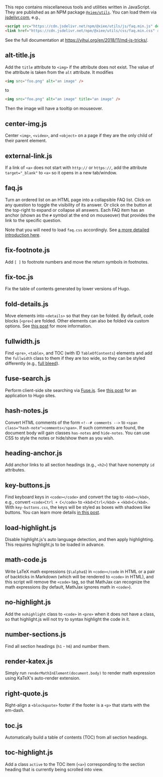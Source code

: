 This repo contains miscellaneous tools and utilities written in JavaScript. They
are published as an NPM package
[`@xiee/utils`](https://www.npmjs.com/package/@xiee/utils). You can load them
via [jsdelivr.com](https://www.jsdelivr.com), e.g.,

``` html
<script src="https://cdn.jsdelivr.net/npm/@xiee/utils/js/faq.min.js" defer></script>
<link href="https://cdn.jsdelivr.net/npm/@xiee/utils/css/faq.min.css" rel="stylesheet">
```

See the full documentation at <https://yihui.org/en/2018/11/md-js-tricks/>.

## alt-title.js

Add the `title` attribute to `<img>` if the attribute does not exist. The value
of the attribute is taken from the `alt` attribute. It modifies

``` html
<img src="foo.png" alt="an image" />
```

to

``` html
<img src="foo.png" alt="an image" title="an image" />
```

Then the image will have a tooltip on mouseover.

## center-img.js

Center `<img>`, `<video>`, and `<object>` on a page if they are the only child
of their parent element.

## external-link.js

If a link of `<a>` does not start with `http://` or `https://`, add the
attribute `target="_blank"` to `<a>` so it opens in a new tab/window.

## faq.js

Turn an ordered list on an HTML page into a collapsible FAQ list. Click on any
question to toggle the visibility of its answer. Or click on the button at the
top-right to expand or collapse all answers. Each FAQ item has an anchor (shown
as the `#` symbol at the end on mouseover) that provides the link to the
specific question.

Note that you will need to load `faq.css` accordingly. See [a more detailed
introduction here](https://yihui.org/en/2021/10/faq-list/).

## fix-footnote.js

Add `[ ]` to footnote numbers and move the return symbols in footnotes.

## fix-toc.js

Fix the table of contents generated by lower versions of Hugo.

## fold-details.js

Move elements into `<details>` so that they can be folded. By default, code
blocks (`<pre>`) are folded. Other elements can also be folded via custom
options. See [this post](https://yihui.org/en/2023/09/code-folding/) for more
information.

## fullwidth.js

Find `<pre>`, `<table>`, and TOC (with ID `TableOfContents`) elements and add
the `fullwidth` class to them if they are too wide, so they can be styled
differently (e.g., [full bleed](https://css-tricks.com/full-bleed/)).

## fuse-search.js

Perform client-side site searching via [Fuse.js](https://www.fusejs.io). See
[this post](https://yihui.org/en/2023/09/fuse-search/) for an application to
Hugo sites.

## hash-notes.js

Convert HTML comments of the form `<!--# comments -->` to
`<span class="hash-note">comments</span>`. If such comments are found, the
document body will gain classes `has-notes` and `hide-notes`. You can use CSS to
style the notes or hide/show them as you wish.

## heading-anchor.js

Add anchor links to all section headings (e.g., `<h2>`) that have nonempty `id`
attributes.

## key-buttons.js

Find keyboard keys in `<code></code>` and convert the tag to `<kbd></kbd>`,
e.g., convert `<code>Ctrl + C</code>` to `<kbd>Ctrl</kbd>` + `<kbd>C</kbd>`.
With `key-buttons.css`, the keys will be styled as boxes with shadows like
buttons. You can learn more details [in this
post](https://yihui.org/en/2023/02/key-buttons/).

## load-highlight.js

Disable highlight.js's auto language detection, and then apply highlighting.
This requires highlight.js to be loaded in advance.

## math-code.js

Write LaTeX math expressions (`$\alpha$`) in `<code></code` in HTML or a pair of
backticks in Markdown (which will be rendered to `<code>` in HTML), and this
script will remove the `<code>` tag, so that MathJax can recognize the math
expressions (by default, MathJax ignores math in `<code>`).

## no-highlight.js

Add the `nohighlight` class to `<code>` in `<pre>` when it does not have a
class, so that highlight.js will not try to syntax highlight the code in it.

## number-sections.js

Find all section headings (`h1` - `h6`) and number them.

## render-katex.js

Simply run `renderMathInElement(document.body)` to render math expression using
KaTeX's auto-render extension.

## right-quote.js

Right-align a `<blockquote>` footer if the footer is a `<p>` that starts with
the em-dash.

## toc.js

Automatically build a table of contents (TOC) from all section headings.

## toc-highlight.js

Add a class `active` to the TOC item (`<a>`) corresponding to the section
heading that is currently being scrolled into view.

